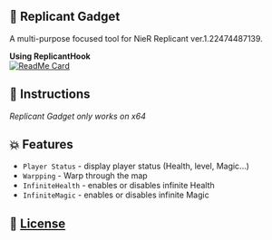 ## :hammer: Replicant Gadget

[//]: # "![GitHub release (latest by date)](https://img.shields.io/github/v/release/Asiern/ReplicantGadget?style=flat-square)"

A multi-purpose focused tool for NieR Replicant ver.1.22474487139.

**Using ReplicantHook** <br>
[![ReadMe Card](https://github-readme-stats.vercel.app/api/pin/?username=asiern&repo=ReplicantHook)](https://github.com/asiern/ReplicantHook)

## :page_facing_up: Instructions

_Replicant Gadget only works on x64_

[//]: # "Extract `Replicant Gadget` wherever you want and run NierReplicantGadget.exe.<br>
Once you load the game the Gadget will automatically detect the game and attach to it.<br>
All features will be disabled until Gadget attaches to the game (indicated at the top left by the Hooked text)."

## :boom: Features

- `Player Status` - display player status (Health, level, Magic...)
- `Warpping` - Warp through the map
- `InfiniteHealth` - enables or disables infinite Health
- `InfiniteMagic` - enables or disables infinite Magic

## :page_with_curl: [License](LICENSE)
